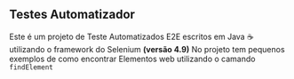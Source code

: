 ## Testes Automatizador 

Este é um projeto de Teste Automatizados E2E escritos em Java :coffee: utilizando o framework do Selenium **(versão 4.9)**
No projeto tem pequenos exemplos de como encontrar Elementos web utilizando o camando `findElement`
